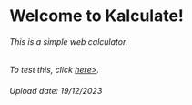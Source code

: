 <h1>Welcome to Kalculate!</h1>
<h6>This is a simple web calculator.</h6>
<em>To test this, click <a href="https://avazrakhimov.github.io/kalculate/">here></a>.</em>
<h6> Upload date: 19/12/2023 </h6>

